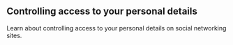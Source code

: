 ## Controlling access to your personal details
Learn about controlling access to your personal details on social networking sites.
